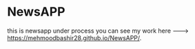 # NewsAPP
this is newsapp under process
you can see my work here --->  https://mehmoodbashir28.github.io/NewsAPP/.
